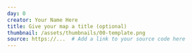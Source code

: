 ```yaml
---
day: 0
creator: Your Name Here
title: Give your map a title (optional)
thumbnail: /assets/thumbnails/00-template.png
source: https://...  # Add a link to your source code here
---
```

